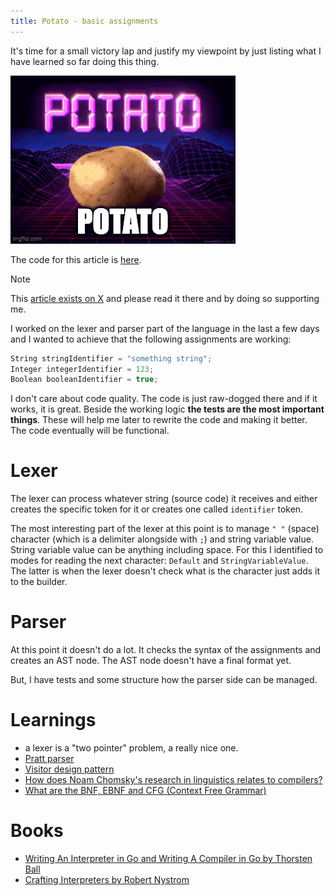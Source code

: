 ```yaml
---
title: Potato - basic assignments
---
```


It's time for a small victory lap and justify my viewpoint by just listing what
I have learned so far doing this thing.

![Potato](images/potato.gif)

The code for this article is [here](https://github.com/PotatoLang/Potato/pull/2).

> [!NOTE]
> This [article exists on X](https://x.com/csanyi_andras/status/1860724649035743625)
> and please read it there and by doing so supporting me.

I worked on the lexer and parser part of the language in the last a few days and
I wanted to achieve that the following assignments are working:

```csharp
String stringIdentifier = "something string";
Integer integerIdentifier = 123;
Boolean booleanIdentifier = true;
```

I don't care about code quality.
The code is just raw-dogged there and if it works, it is great.
Beside the working logic **the tests are the most important things**.
These will help me later to rewrite the code and making it better.
The code eventually will be functional.

# Lexer

The lexer can process whatever string (source code) it receives and either creates the
specific token for it or creates one called `identifier` token.

The most interesting part of the lexer at this point is to manage `" "` (space)
character (which is a delimiter alongside with `;`) and string variable value.
String variable value can be anything including space.
For this I identified to modes for reading the next character: `Default` and
`StringVariableValue`.
The latter is when the lexer doesn't check what is the character just adds it to
the builder.

# Parser

At this point it doesn't do a lot.
It checks the syntax of the assignments and creates an AST node.
The AST node doesn't have a final format yet.

But, I have tests and some structure how the parser side can be managed.

# Learnings

- a lexer is a "two pointer" problem, a really nice one.
- [Pratt parser](https://x.com/i/grok/share/bkpwbYMpnzqC95qrEreHHscZQ)
- [Visitor design pattern](https://x.com/i/grok/share/mJmQxTL8rNCYhLtjZ1mCZk3P9)
- [How does Noam Chomsky's research in linguistics relates to compilers?](https://x.com/i/grok/share/EX7aUCAeLshPyrKmdHFs9BLXS)
- [What are the BNF, EBNF and CFG (Context Free Grammar)](https://x.com/i/grok/share/tKKPLleX30vXWq5iUjr3leSsN)

# Books

- [Writing An Interpreter in Go and Writing A Compiler in Go by Thorsten Ball](https://thorstenball.com/books/)
- [Crafting Interpreters by Robert Nystrom](https://craftinginterpreters.com/)
